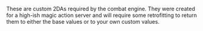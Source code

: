 These are custom 2DAs required by the combat engine.  They were
created for a high-ish magic action server and will require some
retrofitting to return them to either the base values or to your
own custom values.
